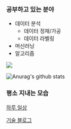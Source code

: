 ### 공부하고 있는 분야
* 데이터 분석
  * 데이터 정재/가공
  * 데이터 라벨링
* 머신러닝
* 알고리즘

<img src="https://img.shields.io/badge/Python-gray?style=flat&logo=Python&logoColor=3776AB"/>

![Anurag's github stats](https://github-readme-stats.vercel.app/api?username=whdgus928&show_icons=true&theme=vue )


### 평소 지내는 모습

[하루 일상](https://blog.naver.com/whdgus928)

[기술 블로그](https://whdgus928.tistory.com/)
